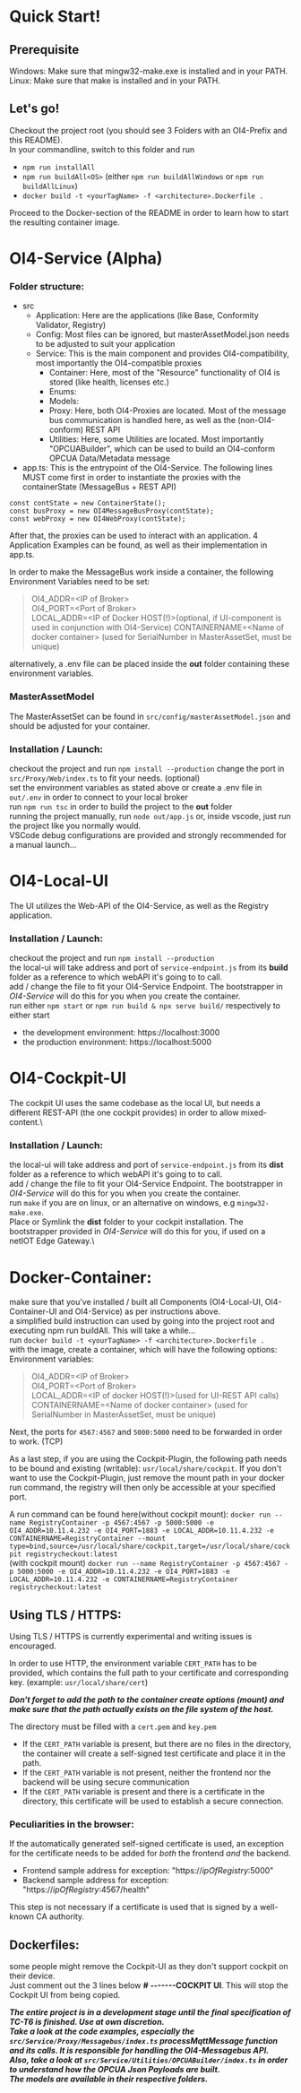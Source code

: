# Quick Start!
## Prerequisite
Windows: Make sure that mingw32-make.exe is installed and in your PATH.\
Linux: Make sure that make is installed and in your PATH.

## Let's go!
Checkout the project root (you should see 3 Folders with an OI4-Prefix and this README).\
In your commandline, switch to this folder and run
* ```npm run installAll```
* ```npm run buildAll<OS>``` (either ```npm run buildAllWindows``` or ```npm run buildAllLinux```)
* ```docker build -t <yourTagName> -f <architecture>.Dockerfile .```

Proceed to the Docker-section of the README in order to learn how to start the resulting container image.

# OI4-Service (Alpha)

### Folder structure:
* src
    * Application: Here are the applications (like Base, Conformity Validator, Registry)
    * Config: Most files can be ignored, but masterAssetModel.json needs to be adjusted to suit your application
    * Service: This is the main component and provides OI4-compatibility, most importantly the OI4-compatible proxies
        * Container: Here, most of the "Resource" functionality of OI4 is stored (like health, licenses etc.)
        * Enums: 
        * Models:
        * Proxy: Here, both OI4-Proxies are located. Most of the message bus communication is handled here, as well as the (non-OI4-conform) REST API
        * Utilities: Here, some Utilities are located. Most importantly "OPCUABuilder", which can be used to build an OI4-conform OPCUA Data/Metadata message
* app.ts: This is the entrypoint of the OI4-Service. The following lines MUST come first in order to instantiate the proxies with the containerState (MessageBus + REST API)

```
const contState = new ContainerState();
const busProxy = new OI4MessageBusProxy(contState);
const webProxy = new OI4WebProxy(contState);
```

After that, the proxies can be used to interact with an application.
4 Application Examples can be found, as well as their implementation in app.ts.

In order to make the MessageBus work inside a container, the following Environment Variables need to be set:
> OI4_ADDR=\<IP of Broker\>\
> OI4_PORT=\<Port of Broker\>\
> LOCAL_ADDR=\<IP of Docker HOST(!)\>(optional, if UI-component is used in conjunction with OI4-Service)
> CONTAINERNAME=\<Name of docker container\> (used for SerialNumber in MasterAssetSet, must be unique)

alternatively, a .env file can be placed inside the **out** folder containing these environment variables.

### MasterAssetModel
The MasterAssetSet can be found in ```src/config/masterAssetModel.json``` and should be adjusted for your container.

### Installation / Launch:
checkout the project and run ```npm install --production```
change the port in ```src/Proxy/Web/index.ts``` to fit your needs. (optional)\
set the environment variables as stated above or create a .env file in ```out/.env``` in order to connect to your local broker\
run ```npm run tsc``` in order to build the project to the **out** folder\
running the project manually, run ```node out/app.js``` or, inside vscode, just run the project like you normally would.\
VSCode debug configurations are provided and strongly recommended for a manual launch...

# OI4-Local-UI
The UI utilizes the Web-API of the OI4-Service, as well as the Registry application.

### Installation / Launch:
checkout the project and run ```npm install --production```\
the local-ui will take address and port of ```service-endpoint.js``` from its **build** folder as a reference to which webAPI it's going to to call.\
add / change the file to fit your OI4-Service Endpoint. The bootstrapper in *OI4-Service* will do this for you when you create the container.\
run either ```npm start``` or ```npm run build & npx serve build/``` respectively to either start
* the development environment: https://localhost:3000
* the production environment: https://localhost:5000

# OI4-Cockpit-UI
The cockpit UI uses the same codebase as the local UI, but needs a different REST-API (the one cockpit provides) in order to allow mixed-content.\

### Installation / Launch:
the local-ui will take address and port of ```service-endpoint.js``` from its **dist** folder as a reference to which webAPI it's going to to call.\
add / change the file to fit your OI4-Service Endpoint. The bootstrapper in *OI4-Service* will do this for you when you create the container.\
run ```make``` if you are on linux, or an alternative on windows, e.g ```mingw32-make.exe```.\
Place or Symlink the **dist** folder to your cockpit installation. The bootstrapper provided in *OI4-Service* will do this for you, if used on a netIOT Edge Gateway.\



# Docker-Container:
make sure that you've installed / built all Components (OI4-Local-UI, OI4-Container-UI and OI4-Service) as per instructions above.\
a simplified build instruction can used by going into the project root and executing npm run buildAll. This will take a while...\
run ```docker build -t <yourTagName> -f <architecture>.Dockerfile .```\
with the image, create a container, which will have the following options:\
Environment variables:
> OI4_ADDR=\<IP of Broker\>\
> OI4_PORT=\<Port of Broker\>\
> LOCAL_ADDR=\<IP of docker HOST(!)\>(used for UI-REST API calls)\
> CONTAINERNAME=\<Name of docker container\> (used for SerialNumber in MasterAssetSet, must be unique)

Next, the ports for ```4567:4567``` and ```5000:5000``` need to be forwarded in order to work. (TCP)

As a last step, if you are using the Cockpit-Plugin, the following path needs to be bound and existing (writable): ```usr/local/share/cockpit```.
If you don't want to use the Cockpit-Plugin, just remove the mount path in your docker run command, the registry will then only be accessible at your specified port.

A run command can be found here(without cockpit mount): ```docker run --name RegistryContainer -p 4567:4567 -p 5000:5000 -e OI4_ADDR=10.11.4.232 -e OI4_PORT=1883 -e LOCAL_ADDR=10.11.4.232 -e CONTAINERNAME=RegistryContainer --mount type=bind,source=/usr/local/share/cockpit,target=/usr/local/share/cockpit registrycheckout:latest```\
(with cockpit mount) ```docker run --name RegistryContainer -p 4567:4567 -p 5000:5000 -e OI4_ADDR=10.11.4.232 -e OI4_PORT=1883 -e LOCAL_ADDR=10.11.4.232 -e CONTAINERNAME=RegistryContainer registrycheckout:latest```

## Using TLS / HTTPS:
Using TLS / HTTPS is currently experimental and writing issues is encouraged.

In order to use HTTP, the environment variable ```CERT_PATH``` has to be provided, which contains the full path to your certificate and corresponding key. (example: ```usr/local/share/cert```)

***Don't forget to add the path to the container create options (mount) and make sure that the path actually exists on the file system of the host.***

The directory must be filled with a ```cert.pem``` and ```key.pem```

- If the ```CERT_PATH``` variable is present, but there are no files in the directory, the container will create a self-signed test certificate and place it in the path.
- If the ```CERT_PATH``` variable is not present, neither the frontend nor the backend will be using secure communication
- If the ```CERT_PATH``` variable is present and there is a certificate in the directory, this certificate will be used to establish a secure connection.

### Peculiarities in the browser:
If the automatically generated self-signed certificate is used, an exception for the certificate needs to be added for *both* the frontend *and* the backend.
- Frontend sample address for exception: "https://*ipOfRegistry*:5000"
- Backend sample address for exception: "https://*ipOfRegistry*:4567/health"

This step is not necessary if a certificate is used that is signed by a well-known CA authority.

## Dockerfiles:
some people might remove the Cockpit-UI as they don't support cockpit on their device.\
Just comment out the 3 lines below **# -------COCKPIT UI**. This will stop the Cockpit UI from being copied.


***The entire project is in a development stage until the final specification of TC-T6 is finished. Use at own discretion.***\
***Take a look at the code examples, especially the ```src/Service/Proxy/Messagebus/index.ts``` *processMqttMessage* function and its calls. It is responsible for handling the OI4-Messagebus API.***\
***Also, take a look at ```src/Service/Utilities/OPCUABuilder/index.ts``` in order to understand how the OPCUA Json Payloads are built.***\
***The models are available in their respective folders.***